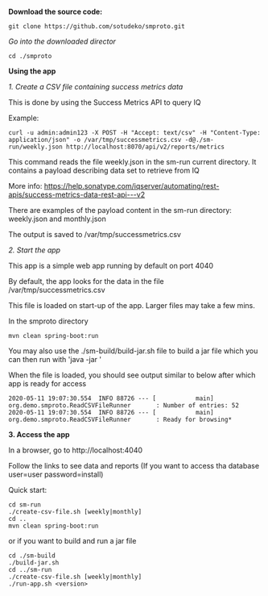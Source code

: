 

**Download the source code:**

`git clone https://github.com/sotudeko/smproto.git`


*Go into the downloaded director*

`cd ./smproto`


**Using the app**

*1. Create a CSV file containing success metrics data*

This is done by using the Success Metrics API to query IQ 

Example:

`curl -u admin:admin123 -X POST -H "Accept: text/csv" -H "Content-Type: application/json" -o /var/tmp/successmetrics.csv -d@./sm-run/weekly.json http://localhost:8070/api/v2/reports/metrics`

This command reads the file weekly.json in the sm-run current directory. It contains a payload describing data set to retrieve from IQ

More info: https://help.sonatype.com/iqserver/automating/rest-apis/success-metrics-data-rest-api---v2

There are examples of the payload content in the sm-run directory: weekly.json and monthly.json

The output is saved to /var/tmp/successmetrics.csv


*2. Start the app*

This app is a simple web app running by default on port 4040

By default, the app looks for the data in the file /var/tmp/successmetrics.csv 

This file is loaded on start-up of the app. Larger files may take a few mins.

In the smproto directory

`mvn clean spring-boot:run`

You may also use the ./sm-build/build-jar.sh file to build a jar file which you can then run with 'java -jar <jarfile>'

When the file is loaded, you should see output similar to below after which app is ready for access

```
2020-05-11 19:07:30.554  INFO 88726 --- [           main] org.demo.smproto.ReadCSVFileRunner       : Number of entries: 52
2020-05-11 19:07:30.554  INFO 88726 --- [           main] org.demo.smproto.ReadCSVFileRunner       : Ready for browsing*
```

**3. Access the app**

In a browser, go to http://localhost:4040

Follow the links to see data and reports (If you want to access tha database user=user password=install)




Quick start:

```
cd sm-run
./create-csv-file.sh [weekly|monthly]
cd ..
mvn clean spring-boot:run
```
or if you want to build and run a jar file

```
cd ./sm-build
./build-jar.sh
cd ../sm-run
./create-csv-file.sh [weekly|monthly]
./run-app.sh <version>
```

